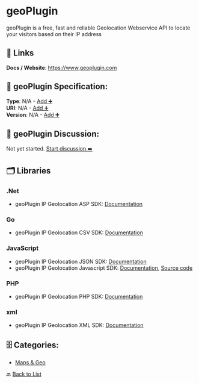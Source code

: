 # geoPlugin

geoPlugin is a free, fast and reliable Geolocation Webservice API to locate your visitors based on their IP address

##  🔗 Links
**Docs / Website**: https://www.geoplugin.com

## 🧬 geoPlugin Specification:
**Type**: N/A - [Add ➕](https://github.com/apis-list/apis-list/edit/main/apis.yaml#L23353)  
**URI**: N/A - [Add ➕](https://github.com/apis-list/apis-list/edit/main/apis.yaml#L23353)  
**Version**: N/A - [Add ➕](https://github.com/apis-list/apis-list/edit/main/apis.yaml#L23353)

## 💬 geoPlugin Discussion:
Not yet started. [Start discussion ➡️](https://github.com/apis-list/apis-list/discussions/new)

## 🗂️ Libraries
### .Net
- geoPlugin IP Geolocation ASP SDK: [Documentation](https://www.geoplugin.com/webservices/asp)
### Go
- geoPlugin IP Geolocation CSV SDK: [Documentation](https://www.geoplugin.com/webservices/csv)
### JavaScript
- geoPlugin IP Geolocation JSON SDK: [Documentation](https://www.geoplugin.com/webservices/json)
- geoPlugin IP Geolocation Javascript SDK: [Documentation](https://www.geoplugin.com/webservices/javascript), [Source code](http://www.geoplugin.net/javascript.gp)
### PHP
- geoPlugin IP Geolocation PHP SDK: [Documentation](https://www.geoplugin.com/webservices/php)
### xml
- geoPlugin IP Geolocation XML SDK: [Documentation](https://www.geoplugin.com/webservices/xml)


## 🗄️ Categories:
- [Maps & Geo](https://github.com/apis-list/apis-list#maps--geo-)

🔙  [Back to List](https://github.com/apis-list/apis-list)
